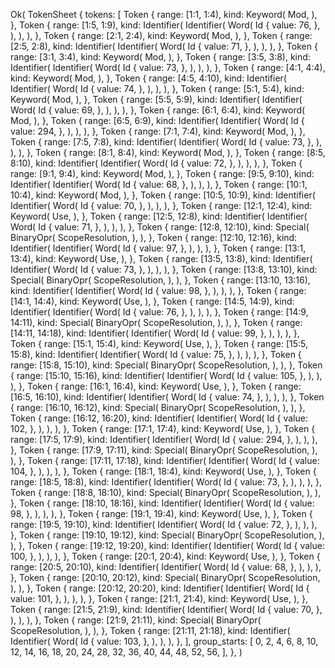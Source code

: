 Ok(
    TokenSheet {
        tokens: [
            Token {
                range: [1:1, 1:4),
                kind: Keyword(
                    Mod,
                ),
            },
            Token {
                range: [1:5, 1:9),
                kind: Identifier(
                    Identifier(
                        Word(
                            Id {
                                value: 76,
                            },
                        ),
                    ),
                ),
            },
            Token {
                range: [2:1, 2:4),
                kind: Keyword(
                    Mod,
                ),
            },
            Token {
                range: [2:5, 2:8),
                kind: Identifier(
                    Identifier(
                        Word(
                            Id {
                                value: 71,
                            },
                        ),
                    ),
                ),
            },
            Token {
                range: [3:1, 3:4),
                kind: Keyword(
                    Mod,
                ),
            },
            Token {
                range: [3:5, 3:8),
                kind: Identifier(
                    Identifier(
                        Word(
                            Id {
                                value: 73,
                            },
                        ),
                    ),
                ),
            },
            Token {
                range: [4:1, 4:4),
                kind: Keyword(
                    Mod,
                ),
            },
            Token {
                range: [4:5, 4:10),
                kind: Identifier(
                    Identifier(
                        Word(
                            Id {
                                value: 74,
                            },
                        ),
                    ),
                ),
            },
            Token {
                range: [5:1, 5:4),
                kind: Keyword(
                    Mod,
                ),
            },
            Token {
                range: [5:5, 5:9),
                kind: Identifier(
                    Identifier(
                        Word(
                            Id {
                                value: 69,
                            },
                        ),
                    ),
                ),
            },
            Token {
                range: [6:1, 6:4),
                kind: Keyword(
                    Mod,
                ),
            },
            Token {
                range: [6:5, 6:9),
                kind: Identifier(
                    Identifier(
                        Word(
                            Id {
                                value: 294,
                            },
                        ),
                    ),
                ),
            },
            Token {
                range: [7:1, 7:4),
                kind: Keyword(
                    Mod,
                ),
            },
            Token {
                range: [7:5, 7:8),
                kind: Identifier(
                    Identifier(
                        Word(
                            Id {
                                value: 73,
                            },
                        ),
                    ),
                ),
            },
            Token {
                range: [8:1, 8:4),
                kind: Keyword(
                    Mod,
                ),
            },
            Token {
                range: [8:5, 8:10),
                kind: Identifier(
                    Identifier(
                        Word(
                            Id {
                                value: 72,
                            },
                        ),
                    ),
                ),
            },
            Token {
                range: [9:1, 9:4),
                kind: Keyword(
                    Mod,
                ),
            },
            Token {
                range: [9:5, 9:10),
                kind: Identifier(
                    Identifier(
                        Word(
                            Id {
                                value: 68,
                            },
                        ),
                    ),
                ),
            },
            Token {
                range: [10:1, 10:4),
                kind: Keyword(
                    Mod,
                ),
            },
            Token {
                range: [10:5, 10:9),
                kind: Identifier(
                    Identifier(
                        Word(
                            Id {
                                value: 70,
                            },
                        ),
                    ),
                ),
            },
            Token {
                range: [12:1, 12:4),
                kind: Keyword(
                    Use,
                ),
            },
            Token {
                range: [12:5, 12:8),
                kind: Identifier(
                    Identifier(
                        Word(
                            Id {
                                value: 71,
                            },
                        ),
                    ),
                ),
            },
            Token {
                range: [12:8, 12:10),
                kind: Special(
                    BinaryOpr(
                        ScopeResolution,
                    ),
                ),
            },
            Token {
                range: [12:10, 12:16),
                kind: Identifier(
                    Identifier(
                        Word(
                            Id {
                                value: 97,
                            },
                        ),
                    ),
                ),
            },
            Token {
                range: [13:1, 13:4),
                kind: Keyword(
                    Use,
                ),
            },
            Token {
                range: [13:5, 13:8),
                kind: Identifier(
                    Identifier(
                        Word(
                            Id {
                                value: 73,
                            },
                        ),
                    ),
                ),
            },
            Token {
                range: [13:8, 13:10),
                kind: Special(
                    BinaryOpr(
                        ScopeResolution,
                    ),
                ),
            },
            Token {
                range: [13:10, 13:16),
                kind: Identifier(
                    Identifier(
                        Word(
                            Id {
                                value: 98,
                            },
                        ),
                    ),
                ),
            },
            Token {
                range: [14:1, 14:4),
                kind: Keyword(
                    Use,
                ),
            },
            Token {
                range: [14:5, 14:9),
                kind: Identifier(
                    Identifier(
                        Word(
                            Id {
                                value: 76,
                            },
                        ),
                    ),
                ),
            },
            Token {
                range: [14:9, 14:11),
                kind: Special(
                    BinaryOpr(
                        ScopeResolution,
                    ),
                ),
            },
            Token {
                range: [14:11, 14:18),
                kind: Identifier(
                    Identifier(
                        Word(
                            Id {
                                value: 99,
                            },
                        ),
                    ),
                ),
            },
            Token {
                range: [15:1, 15:4),
                kind: Keyword(
                    Use,
                ),
            },
            Token {
                range: [15:5, 15:8),
                kind: Identifier(
                    Identifier(
                        Word(
                            Id {
                                value: 75,
                            },
                        ),
                    ),
                ),
            },
            Token {
                range: [15:8, 15:10),
                kind: Special(
                    BinaryOpr(
                        ScopeResolution,
                    ),
                ),
            },
            Token {
                range: [15:10, 15:16),
                kind: Identifier(
                    Identifier(
                        Word(
                            Id {
                                value: 105,
                            },
                        ),
                    ),
                ),
            },
            Token {
                range: [16:1, 16:4),
                kind: Keyword(
                    Use,
                ),
            },
            Token {
                range: [16:5, 16:10),
                kind: Identifier(
                    Identifier(
                        Word(
                            Id {
                                value: 74,
                            },
                        ),
                    ),
                ),
            },
            Token {
                range: [16:10, 16:12),
                kind: Special(
                    BinaryOpr(
                        ScopeResolution,
                    ),
                ),
            },
            Token {
                range: [16:12, 16:20),
                kind: Identifier(
                    Identifier(
                        Word(
                            Id {
                                value: 102,
                            },
                        ),
                    ),
                ),
            },
            Token {
                range: [17:1, 17:4),
                kind: Keyword(
                    Use,
                ),
            },
            Token {
                range: [17:5, 17:9),
                kind: Identifier(
                    Identifier(
                        Word(
                            Id {
                                value: 294,
                            },
                        ),
                    ),
                ),
            },
            Token {
                range: [17:9, 17:11),
                kind: Special(
                    BinaryOpr(
                        ScopeResolution,
                    ),
                ),
            },
            Token {
                range: [17:11, 17:18),
                kind: Identifier(
                    Identifier(
                        Word(
                            Id {
                                value: 104,
                            },
                        ),
                    ),
                ),
            },
            Token {
                range: [18:1, 18:4),
                kind: Keyword(
                    Use,
                ),
            },
            Token {
                range: [18:5, 18:8),
                kind: Identifier(
                    Identifier(
                        Word(
                            Id {
                                value: 73,
                            },
                        ),
                    ),
                ),
            },
            Token {
                range: [18:8, 18:10),
                kind: Special(
                    BinaryOpr(
                        ScopeResolution,
                    ),
                ),
            },
            Token {
                range: [18:10, 18:16),
                kind: Identifier(
                    Identifier(
                        Word(
                            Id {
                                value: 98,
                            },
                        ),
                    ),
                ),
            },
            Token {
                range: [19:1, 19:4),
                kind: Keyword(
                    Use,
                ),
            },
            Token {
                range: [19:5, 19:10),
                kind: Identifier(
                    Identifier(
                        Word(
                            Id {
                                value: 72,
                            },
                        ),
                    ),
                ),
            },
            Token {
                range: [19:10, 19:12),
                kind: Special(
                    BinaryOpr(
                        ScopeResolution,
                    ),
                ),
            },
            Token {
                range: [19:12, 19:20),
                kind: Identifier(
                    Identifier(
                        Word(
                            Id {
                                value: 100,
                            },
                        ),
                    ),
                ),
            },
            Token {
                range: [20:1, 20:4),
                kind: Keyword(
                    Use,
                ),
            },
            Token {
                range: [20:5, 20:10),
                kind: Identifier(
                    Identifier(
                        Word(
                            Id {
                                value: 68,
                            },
                        ),
                    ),
                ),
            },
            Token {
                range: [20:10, 20:12),
                kind: Special(
                    BinaryOpr(
                        ScopeResolution,
                    ),
                ),
            },
            Token {
                range: [20:12, 20:20),
                kind: Identifier(
                    Identifier(
                        Word(
                            Id {
                                value: 101,
                            },
                        ),
                    ),
                ),
            },
            Token {
                range: [21:1, 21:4),
                kind: Keyword(
                    Use,
                ),
            },
            Token {
                range: [21:5, 21:9),
                kind: Identifier(
                    Identifier(
                        Word(
                            Id {
                                value: 70,
                            },
                        ),
                    ),
                ),
            },
            Token {
                range: [21:9, 21:11),
                kind: Special(
                    BinaryOpr(
                        ScopeResolution,
                    ),
                ),
            },
            Token {
                range: [21:11, 21:18),
                kind: Identifier(
                    Identifier(
                        Word(
                            Id {
                                value: 103,
                            },
                        ),
                    ),
                ),
            },
        ],
        group_starts: [
            0,
            2,
            4,
            6,
            8,
            10,
            12,
            14,
            16,
            18,
            20,
            24,
            28,
            32,
            36,
            40,
            44,
            48,
            52,
            56,
        ],
    },
)
